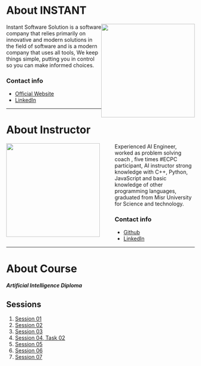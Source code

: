 <h1> About INSTANT </h1>

<img    style="float:right; width:250px; height: 250px;" 
        src="https://bit.ly/3vR57Zl">

<span>
    Instant Software Solution is a software company that relies primarily on innovative and modern solutions in the field of software and is a modern company that uses all tools, We keep things simple, putting you in control so you can make informed choices.
</span>

<h3> Contact info </h3>

<ul>
    <li>
        <a  href="https://www.instant-ss.com/" 
            target="_blank"> Official Website </a>
    </li>
    <li>
        <a  href="https://www.linkedin.com/company/instantsoftwaresolution/" 
            target="_blank"> LinkedIn </a>
    </li>
</ul>

<hr />

<h1> About Instructor </h1>

<img    style="float:left; width:250px; height: 250px; margin-right: 40px" 
        src="https://bit.ly/3voZzF5">

<span> Experienced AI Engineer, worked as problem solving coach , five times #ECPC participant, AI instructor strong knowledge with C++, Python, JavaScript and basic knowledge of other programming languages, graduated from Misr University for Science and technology.
</span>

<h3> Contact info </h3>

<ul>
    <li style="margin-left: 290px">
        <a  href="https://github.com/ahmedtronic" 
            target="_blank"> Github </a>
    </li>
    <li style="margin-left: 290px">
        <a  href="https://www.linkedin.com/in/ahmedtronic/"
            target="_blank"> LinkedIn </a>
    </li>
</ul>

<hr />

<h1> About Course </h1>

<h5> Artificial Intelligence Diploma </h5>

<h2> Sessions </h2>

<ol>
    <li>
        <a  href="https://github.com/AhmedUKamel/INSTANT-AI/tree/main/Session%2001" 
            target="_blank"> Session 01 </a>
    </li>
    <li>
        <a  href="https://github.com/AhmedUKamel/INSTANT-AI/tree/main/Session%2002" 
            target="_blank"> Session 02 </a>
    </li>
    <li>
        <a  href="https://github.com/AhmedUKamel/INSTANT-AI/tree/main/Session%2003" 
            target="_blank"> Session 03 </a>
    </li>
    <li>
        <a  href="https://github.com/AhmedUKamel/INSTANT-AI/tree/main/Session%2004" 
            target="_blank"> Session 04, Task 02 </a>
    </li>
    <li>
        <a  href="https://github.com/AhmedUKamel/INSTANT-AI/tree/main/Session%2005" 
            target="_blank"> Session 05 </a>
    </li>
    <li>
        <a  href="https://github.com/AhmedUKamel/INSTANT-AI/tree/main/Session%2006" 
            target="_blank"> Session 06 </a>
    </li>
    <li>
        <a  href="https://github.com/AhmedUKamel/INSTANT-AI/tree/main/Session%2007" 
            target="_blank"> Session 07 </a>
    </li>
</ol>
